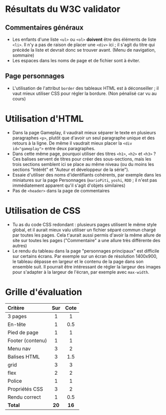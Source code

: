 # Résultats du W3C validator
## Commentaires généraux
 * Les enfants d'une liste `<ul>` ou `<ol>` __doivent__ être des éléments de liste `<li>`. Il n'y a pas de raison de placer une `<div>` ici ; il s'agit du titre qui précède la liste et devrait donc se trouver avant. (Menu de navigation, sommaire)
 * Les espaces dans les noms de page et de fichier sont à éviter.

## Page personnages 
* L'utilisation de l'attribut `border` des tableaux HTML est à déconseiller ; il vaut mieux utiliser CSS pour régler la bordure. (Non pénalisé car vu au cours)

# Utilisation d'HTML
 * Dans la page Gameplay, il vaudrait mieux séparer le texte en plusieurs paragraphes `<p>`, plutôt que d'avoir un seul paragraphe unique et des retours à la ligne. De même il vaudrait mieux placer la `<div id="gameplay">` entre deux paragraphes.
 * Dans cette même page, pourquoi utiliser des titres `<h1>`, `<h2>` et `<h3>` ? Ces balises servent de titres pour créer des sous-sections, mais les trois sections semblent ici se place au même niveau (ou du moins les sections "Intérêt" et "Auteur et développeur de la série").
 * Essaie d'utiliser des noms d'identifiants cohérents, par exemple dans les miniatures sur la page Personnages (`marioPiti`, `yoshi`, `RDD` ; il n'est pas immédiatement apparent qu'il s'agit d'objets similaires)
 * Pas de `<header>` dans la page de commentaires

# Utilisation de CSS
 * Tu as du code CSS redondant : plusieurs pages utilisent le même style global, et il aurait mieux valu utiliser un fichier séparé commun chargé par toutes les pages. Cela t'aurait aussi permis d'avoir la même allure de site sur toutes les pages ("Commentaire" a une allure très différente des autres)
 * Le rendu du tableau dans la page "personnages principaux" est difficile sur certains écrans. Par exemple sur un écran de résolution 1400x900, le tableau dépasse en largeur et le contenu de la page dans son ensemble suit. Il pourrait être intéressant de régler la largeur des images pour s'adapter à la largeur de l'écran, par exemple avec `max-width`.

# Grille d'évaluation
| Critère           | Sur | Cote |
| :---------------- | :-: |:---: |
| 3 pages           |  1  |  1   |
| En-tête           |  1  | 0.5  |
| Pied de page      |  1  |  1   |
| Footer (contenu)  |  1  |  1   |
| Menu nav          |  3  |  2   |
| Balises HTML      |  3  | 1.5  |
| grid              |  3  |  3   |
| flex              |  2  |  2   |
| Police            |  1  |  1   |
| Propriétés CSS    |  3  |  2   |
| Rendu correct     |  1  | 0.5  |
| __Total__        |__20__|__16__|
